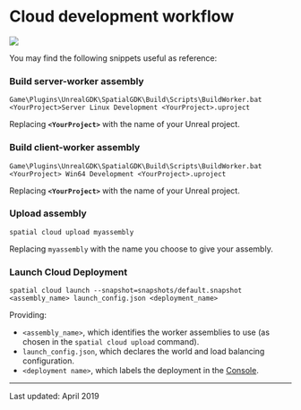 # Cloud development workflow

<!-- This is a live embed of a google drawing -->

<img src="https://docs.google.com/drawings/d/e/2PACX-1vQRmK7TxLji8pT7erPl54hqMMMDsdosZY1OZ2wuPYLQ23dWIrx86qCHggEeq-XasTCsqRe40fCKQvKN/pub?w=758&amp;h=1162">

You may find the following snippets useful as reference:

### Build server-worker assembly

```
Game\Plugins\UnrealGDK\SpatialGDK\Build\Scripts\BuildWorker.bat <YourProject>Server Linux Development <YourProject>.uproject
```

Replacing **`<YourProject>`** with the name of your Unreal project.

### Build client-worker assembly

```
Game\Plugins\UnrealGDK\SpatialGDK\Build\Scripts\BuildWorker.bat <YourProject> Win64 Development <YourProject>.uproject
```

Replacing **`<YourProject>`** with the name of your Unreal project.

### Upload assembly

```
spatial cloud upload myassembly
```

Replacing `myassembly` with the name you choose to give your assembly.

### Launch Cloud Deployment

```
spatial cloud launch --snapshot=snapshots/default.snapshot <assembly_name> launch_config.json <deployment_name>
```

Providing:

* `<assembly_name>`, which identifies the worker assemblies to use (as chosen in the `spatial cloud upload` command).
* `launch_config.json`, which declares the world and load balancing configuration.
* `<deployment name>`, which labels the deployment in the [Console](https://console.improbable.io).

----

Last updated: April 2019
